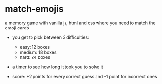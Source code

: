 # match-emojis

a memory game with vanilla js, html and css where you need to match the emoji cards

- you get to pick between 3 difficulties:
   - easy: 12 boxes
   - medium: 18 boxes
   - hard: 24 boxes

- a timer to see how long it took you to solve it
- score: +2 points for every correct guess and -1 point for incorrect ones
